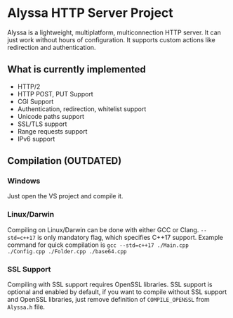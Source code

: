 # Alyssa HTTP Server Project
Alyssa is a lightweight, multiplatform, multiconnection HTTP server. It can just work without hours of configuration. It supports custom actions like redirection and authentication.
## What is currently implemented
- HTTP/2
- HTTP POST, PUT Support
- CGI Support
- Authentication, redirection, whitelist support
- Unicode paths support
- SSL/TLS support
- Range requests support
- IPv6 support
## Compilation (OUTDATED)
### Windows
Just open the VS project and compile it.
### Linux/Darwin
Compiling on Linux/Darwin can be done with either GCC or Clang. `--std=c++17` is only mandatory flag, which specifies C++17 support. Example command for quick compilation is `gcc --std=c++17 ./Main.cpp ./Config.cpp ./Folder.cpp ./base64.cpp`
### SSL Support
Compiling with SSL support requires OpenSSL libraries. SSL support is optional and enabled by default, if you want to compile without SSL support and OpenSSL libraries, just remove definition of `COMPILE_OPENSSL` from `Alyssa.h` file.
